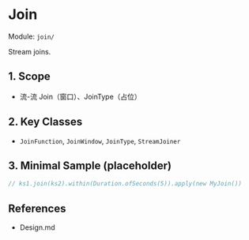# Join

Module: `join/`

Stream joins.

## 1. Scope
- 流-流 Join（窗口）、JoinType（占位）

## 2. Key Classes
- `JoinFunction`, `JoinWindow`, `JoinType`, `StreamJoiner`

## 3. Minimal Sample (placeholder)
```java
// ks1.join(ks2).within(Duration.ofSeconds(5)).apply(new MyJoin())
```

## References
- Design.md
